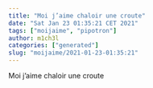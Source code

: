 ```yaml
---
title: "Moi j’aime chaloir une croute"
date: "Sat Jan 23 01:35:21 CET 2021"
tags: ["moijaime", "pipotron"]
author: m1ch3l
categories: ["generated"]
slug: "moijaime/2021-01-23-01:35:21"
---
```


Moi j’aime chaloir une croute

